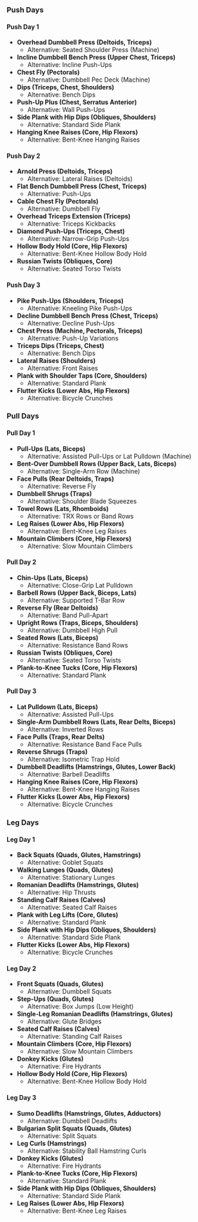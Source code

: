 ### Push Days

#### Push Day 1

- **Overhead Dumbbell Press (Deltoids, Triceps)**
    - Alternative: Seated Shoulder Press (Machine)
- **Incline Dumbbell Bench Press (Upper Chest, Triceps)**
    - Alternative: Incline Push-Ups
- **Chest Fly (Pectorals)**
    - Alternative: Dumbbell Pec Deck (Machine)
- **Dips (Triceps, Chest, Shoulders)**
    - Alternative: Bench Dips
- **Push-Up Plus (Chest, Serratus Anterior)**
    - Alternative: Wall Push-Ups
- **Side Plank with Hip Dips (Obliques, Shoulders)**
    - Alternative: Standard Side Plank
- **Hanging Knee Raises (Core, Hip Flexors)**
    - Alternative: Bent-Knee Hanging Raises

#### Push Day 2

- **Arnold Press (Deltoids, Triceps)**
    - Alternative: Lateral Raises (Deltoids)
- **Flat Bench Dumbbell Press (Chest, Triceps)**
    - Alternative: Push-Ups
- **Cable Chest Fly (Pectorals)**
    - Alternative: Dumbbell Fly
- **Overhead Triceps Extension (Triceps)**
    - Alternative: Triceps Kickbacks
- **Diamond Push-Ups (Triceps, Chest)**
    - Alternative: Narrow-Grip Push-Ups
- **Hollow Body Hold (Core, Hip Flexors)**
    - Alternative: Bent-Knee Hollow Body Hold
- **Russian Twists (Obliques, Core)**
    - Alternative: Seated Torso Twists

#### Push Day 3

- **Pike Push-Ups (Shoulders, Triceps)**
    - Alternative: Kneeling Pike Push-Ups
- **Decline Dumbbell Bench Press (Chest, Triceps)**
    - Alternative: Decline Push-Ups
- **Chest Press (Machine, Pectorals, Triceps)**
    - Alternative: Push-Up Variations
- **Triceps Dips (Triceps, Chest)**
    - Alternative: Bench Dips
- **Lateral Raises (Shoulders)**
    - Alternative: Front Raises
- **Plank with Shoulder Taps (Core, Shoulders)**
    - Alternative: Standard Plank
- **Flutter Kicks (Lower Abs, Hip Flexors)**
    - Alternative: Bicycle Crunches

### Pull Days

#### Pull Day 1

- **Pull-Ups (Lats, Biceps)**
    - Alternative: Assisted Pull-Ups or Lat Pulldown (Machine)
- **Bent-Over Dumbbell Rows (Upper Back, Lats, Biceps)**
    - Alternative: Single-Arm Row (Machine)
- **Face Pulls (Rear Deltoids, Traps)**
    - Alternative: Reverse Fly
- **Dumbbell Shrugs (Traps)**
    - Alternative: Shoulder Blade Squeezes
- **Towel Rows (Lats, Rhomboids)**
    - Alternative: TRX Rows or Band Rows
- **Leg Raises (Lower Abs, Hip Flexors)**
    - Alternative: Bent-Knee Leg Raises
- **Mountain Climbers (Core, Hip Flexors)**
    - Alternative: Slow Mountain Climbers

#### Pull Day 2

- **Chin-Ups (Lats, Biceps)**
    - Alternative: Close-Grip Lat Pulldown
- **Barbell Rows (Upper Back, Biceps, Lats)**
    - Alternative: Supported T-Bar Row
- **Reverse Fly (Rear Deltoids)**
    - Alternative: Band Pull-Apart
- **Upright Rows (Traps, Biceps, Shoulders)**
    - Alternative: Dumbbell High Pull
- **Seated Rows (Lats, Biceps)**
    - Alternative: Resistance Band Rows
- **Russian Twists (Obliques, Core)**
    - Alternative: Seated Torso Twists
- **Plank-to-Knee Tucks (Core, Hip Flexors)**
    - Alternative: Standard Plank

#### Pull Day 3

- **Lat Pulldown (Lats, Biceps)**
    - Alternative: Assisted Pull-Ups
- **Single-Arm Dumbbell Rows (Lats, Rear Delts, Biceps)**
    - Alternative: Inverted Rows
- **Face Pulls (Traps, Rear Delts)**
    - Alternative: Resistance Band Face Pulls
- **Reverse Shrugs (Traps)**
    - Alternative: Isometric Trap Hold
- **Dumbbell Deadlifts (Hamstrings, Glutes, Lower Back)**
    - Alternative: Barbell Deadlifts
- **Hanging Knee Raises (Core, Hip Flexors)**
    - Alternative: Bent-Knee Hanging Raises
- **Flutter Kicks (Lower Abs, Hip Flexors)**
    - Alternative: Bicycle Crunches

### Leg Days

#### Leg Day 1

- **Back Squats (Quads, Glutes, Hamstrings)**
    - Alternative: Goblet Squats
- **Walking Lunges (Quads, Glutes)**
    - Alternative: Stationary Lunges
- **Romanian Deadlifts (Hamstrings, Glutes)**
    - Alternative: Hip Thrusts
- **Standing Calf Raises (Calves)**
    - Alternative: Seated Calf Raises
- **Plank with Leg Lifts (Core, Glutes)**
    - Alternative: Standard Plank
- **Side Plank with Hip Dips (Obliques, Shoulders)**
    - Alternative: Standard Side Plank
- **Flutter Kicks (Lower Abs, Hip Flexors)**
    - Alternative: Bicycle Crunches

#### Leg Day 2

- **Front Squats (Quads, Glutes)**
    - Alternative: Dumbbell Squats
- **Step-Ups (Quads, Glutes)**
    - Alternative: Box Jumps (Low Height)
- **Single-Leg Romanian Deadlifts (Hamstrings, Glutes)**
    - Alternative: Glute Bridges
- **Seated Calf Raises (Calves)**
    - Alternative: Standing Calf Raises
- **Mountain Climbers (Core, Hip Flexors)**
    - Alternative: Slow Mountain Climbers
- **Donkey Kicks (Glutes)**
    - Alternative: Fire Hydrants
- **Hollow Body Hold (Core, Hip Flexors)**
    - Alternative: Bent-Knee Hollow Body Hold

#### Leg Day 3

- **Sumo Deadlifts (Hamstrings, Glutes, Adductors)**
    - Alternative: Dumbbell Deadlifts
- **Bulgarian Split Squats (Quads, Glutes)**
    - Alternative: Split Squats
- **Leg Curls (Hamstrings)**
    - Alternative: Stability Ball Hamstring Curls
- **Donkey Kicks (Glutes)**
    - Alternative: Fire Hydrants
- **Plank-to-Knee Tucks (Core, Hip Flexors)**
    - Alternative: Standard Plank
- **Side Plank with Hip Dips (Obliques, Shoulders)**
    - Alternative: Standard Side Plank
- **Leg Raises (Lower Abs, Hip Flexors)**
    - Alternative: Bent-Knee Leg Raises